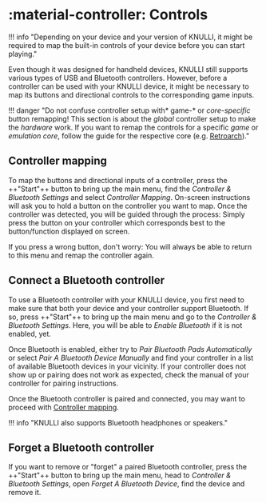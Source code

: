 # :material-controller: Controls

!!! info "Depending on your device and your version of KNULLI, it might be required to map the built-in controls of your device before you can start playing."

Even though it was designed for handheld devices, KNULLI still supports various types of USB and Bluetooth controllers. However, before a controller can be used with your KNULLI device, it might be necessary to map its buttons and directional controls to the corresponding game inputs.

!!! danger "Do not confuse controller setup with* game-* or *core-specific* button remapping! This section is about the *global* controller setup to make the *hardware* work. If you want to remap the controls for a specific *game* or *emulation core*, follow the guide for the respective core (e.g. [Retroarch](./retroarch/controls))."

## Controller mapping

To map the buttons and directional inputs of a controller, press the ++"Start"++ button to bring up the main menu, find the *Controller & Bluetooth Settings* and select *Controller Mapping*. On-screen instructions will ask you to hold a button on the controller you want to map. Once the controller was detected, you will be guided through the process: Simply press the button on your controller which corresponds best to the button/function displayed on screen.

If you press a wrong button, don't worry: You will always be able to return to this menu and remap the controller again.

## Connect a Bluetooth controller

To use a Bluetooth controller with your KNULLI device, you first need to make sure that both your device and your controller support Bluetooth. If so, press ++"Start"++ to bring up the main menu and go to the *Controller & Bluetooth Settings*. Here, you will be able to *Enable Bluetooth* if it is not enabled, yet.

Once Bluetooth is enabled, either try to *Pair Bluetooth Pads Automatically* or select *Pair A Bluetooth Device Manually* and find your controller in a list of available Bluetooth devices in your vicinity. If your controller does not show up or pairing does not work as expected, check the manual of your controller for pairing instructions.

Once the Bluetooth controller is paired and connected, you may want to proceed with [Controller mapping](#controller-mapping).

!!! info "KNULLI also supports Bluetooth headphones or speakers."


## Forget a Bluetooth controller

If you want to remove or "forget" a paired Bluetooth controller, press the ++"Start"++ button to bring up the main menu, head to *Controller & Bluetooth Settings*, open *Forget A Bluetooth Device*, find the device and remove it.
